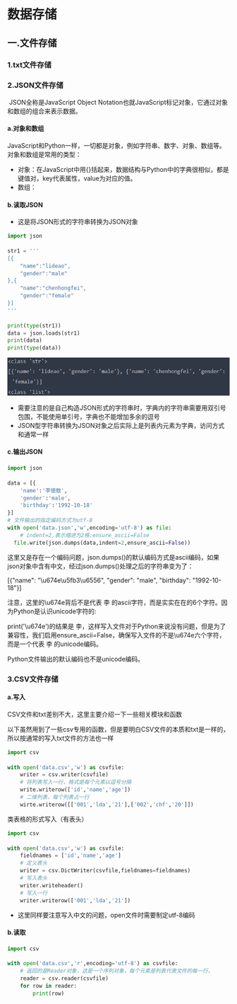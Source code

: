 # 数据存储

## 一.文件存储

### 1.txt文件存储

### 2.JSON文件存储

​	JSON全称是JavaScript Object Notation也就JavaScript标记对象，它通过对象和数组的组合来表示数据。

#### a.对象和数组

​	JavaScript和Python一样，一切都是对象，例如字符串、数字、对象、数组等。对象和数组是常用的类型：

* 对象：在JavaScript中用{}括起来，数据结构与Python中的字典很相似，都是键值对，key代表属性，value为对应的值。
* 数组：

#### b.读取JSON

* 这是将JSON形式的字符串转换为JSON对象

`````python
import json

str1 = '''
[{
    "name":"lideao",
    "gender":"male"
},{
    "name":"chenhongfei",
    "gender":"female"
}]
'''

print(type(str1))
data = json.loads(str1)
print(data)
print(type(data))
`````

<img src='./images/1.png'>

* 需要注意的是自己构造JSON形式的字符串时，字典内的字符串需要用双引号包围，不能使用单引号，字典也不能增加多余的逗号
* JSON型字符串转换为JSON对象之后实际上是列表内元素为字典，访问方式和通常一样

#### c.输出JSON

`````python
import json

data = [{
    'name':'李徳敖',
    'gender':'male',
    'birthday':'1992-10-18'
}]
# 文件输出的指定编码方式为utf-8
with open('data.json','w',encoding='utf-8') as file:
    # indent=2,表示缩进为2格;ensure_ascii=False
  file.write(json.dumps(data,indent=2,ensure_ascii=False))
`````

这里又是存在一个编码问题，json.dumps()的默认编码方式是ascii编码，如果json对象中含有中文，经过json.dumps()处理之后的字符串变为了：

[{"name": "\u674e\u5fb3\u6556", "gender": "male", "birthday": "1992-10-18"}]

注意，这里的\u674e背后不是代表 李 的ascii字符，而是实实在在的6个字符。因为Python是认识unicode字符的:

print('\u674e')的结果是 李，这样写入文件对于Python来说没有问题，但是为了兼容性，我们启用ensure_ascii=False，确保写入文件的不是\u674e六个字符，而是一个代表 李 的unicode编码。

Python文件输出的默认编码也不是unicode编码。

### 3.CSV文件存储

#### a.写入

CSV文件和txt差别不大，这里主要介绍一下一些相关模块和函数

以下虽然用到了一些csv专用的函数，但是要明白CSV文件的本质和txt是一样的，所以按通常的写入txt文件的方法也一样

``````python
import csv

with open('data.csv','w') as csvfile:
    writer = csv.writer(csvfile)
    # 将列表写入一行，格式是每个元素以逗号分隔
    write.writerow(['id','name','age'])
    # 二维列表，每个列表占一行
    wirte.writerow([['001','lda','21'],['002','chf','20']])
``````

类表格的形式写入（有表头）

``````python
import csv

with open('data.csv','w') as csvfile:
    fieldnames = ['id','name','age']
    # 定义表头
    writer = csv.DictWriter(csvfile,fieldnames=fieldnames)
    # 写入表头
    writer.writeheader()
    # 写入一行
    writer.writerow(['001','lda','21'])
``````

* 这里同样要注意写入中文的问题，open文件时需要制定utf-8编码

#### b.读取

```````python
import csv

with open('data.csv','r',encoding='utf-8') as csvfile:
    # 返回的是Reader对象，这是一个序列对象，每个元素是列表代表文件的每一行，
    reader = csv.reader(csvfile)
    for row in reader:
        print(row)
```````

